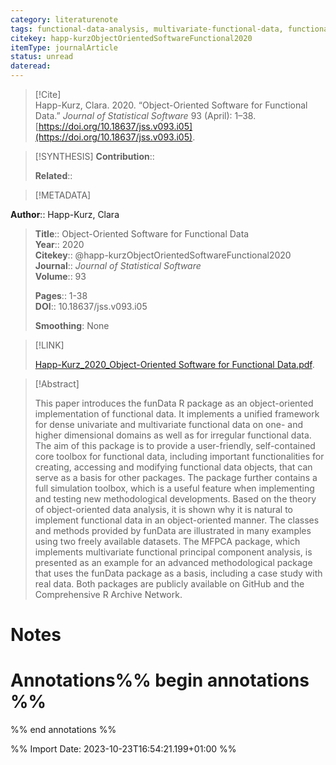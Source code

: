 ```yaml
---
category: literaturenote
tags: functional-data-analysis, multivariate-functional-data, functional-principal-components, r-software, software
citekey: happ-kurzObjectOrientedSoftwareFunctional2020
itemType: journalArticle
status: unread  
dateread:  
---
```


> [!Cite]  
> Happ-Kurz, Clara. 2020. “Object-Oriented Software for Functional Data.” _Journal of Statistical Software_ 93 (April): 1–38. [https://doi.org/10.18637/jss.v093.i05](https://doi.org/10.18637/jss.v093.i05).

> [!SYNTHESIS] 
>**Contribution**::
>
>**Related**:: 
>

> [!METADATA]  
>
**Author**:: Happ-Kurz, Clara<br>
> **Title**:: Object-Oriented Software for Functional Data    
> **Year**:: 2020     
> **Citekey**:: @happ-kurzObjectOrientedSoftwareFunctional2020    
>**Journal**:: *Journal of Statistical Software*    
>**Volume**:: 93    
>     
>    
>    
>     
> **Pages**:: 1-38    
>**DOI**:: 10.18637/jss.v093.i05    
>
>**Smoothing**: None

> [!LINK] 
>
> [Happ-Kurz_2020_Object-Oriented Software for Functional Data.pdf](file:///Users/steven/Library/CloudStorage/GoogleDrive-steven.golovkine@ul.ie/My%20Drive/bibliography/Journal%20of%20Statistical%20Software/2020/Happ-Kurz_2020_Object-Oriented%20Software%20for%20Functional%20Data.pdf).

>[!Abstract]
>
>This paper introduces the funData R package as an object-oriented implementation of functional data. It implements a unified framework for dense univariate and multivariate functional data on one- and higher dimensional domains as well as for irregular functional data. The aim of this package is to provide a user-friendly, self-contained core toolbox for functional data, including important functionalities for creating, accessing and modifying functional data objects, that can serve as a basis for other packages. The package further contains a full simulation toolbox, which is a useful feature when implementing and testing new methodological developments. Based on the theory of object-oriented data analysis, it is shown why it is natural to implement functional data in an object-oriented manner. The classes and methods provided by funData are illustrated in many examples using two freely available datasets. The MFPCA package, which implements multivariate functional principal component analysis, is presented as an example for an advanced methodological package that uses the funData package as a basis, including a case study with real data. Both packages are publicly available on GitHub and the Comprehensive R Archive Network.
>>


# Notes<br>
# Annotations%% begin annotations %%  
 
  
%% end annotations %%

%% Import Date: 2023-10-23T16:54:21.199+01:00 %%
